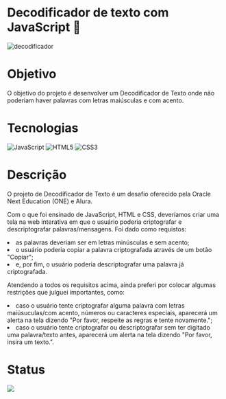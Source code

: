 # Decodificador de texto com JavaScript 📕
![decodificador](https://github.com/jumalisilva/challengeT6-decodificado-de-texto/assets/139915382/d3447be1-0e7e-43d1-84d6-980e24c5e7c9)

# Objetivo
<p>O objetivo do projeto é desenvolver um Decodificador de Texto onde não poderiam haver palavras com letras maiúsculas e com acento.</p>

# Tecnologias
![JavaScript](https://img.shields.io/badge/JavaScript-F7DF1E?style=for-the-badge&logo=javascript&logoColor=black)
![HTML5](https://img.shields.io/badge/HTML5-E34F26?style=for-the-badge&logo=html5&logoColor=white)
![CSS3](https://img.shields.io/badge/CSS3-1572B6?style=for-the-badge&logo=css3&logoColor=white)

# Descrição
<p>
  O projeto de Decodificador de Texto é um desafio oferecido pela Oracle Next Education (ONE) e Alura.

  Com o que foi ensinado de JavaScript, HTML e CSS, deveríamos criar uma tela na web interativa em que o usuário poderia criptografar e descriptografar palavras/mensagens. Foi dado como requistos:
    <li>
      as palavras deveriam ser em letras minúsculas e sem acento;
    </li>
    <li>
      o usuário poderia copiar a palavra criptografada através de um botão "Copiar";
    </li>
    <li>
      e, por fim, o usuário poderia descriptografar uma palavra já criptografada.
    </li>
  
  Atendendo a todos os requisitos acima, ainda preferi por colocar algumas restrições que julguei importantes, como:
  <li>
    caso o usuário tente criptografar alguma palavra com letras maiúsuculas/com acento, números ou caracteres especiais, aparecerá um alerta na tela dizendo "Por favor, respeite as regras e tente novamente.";
  </li>
  <li>
    caso o usuário tente criptografar ou descriptografar sem ter digitado uma palavra/texto antes, aparecerá um alerta na tela dizendo "Por favor, insira um texto.".
  </li> 
</p>

# Status
<p><img src="http://img.shields.io/static/v1?label=STATUS&message=FINALIZADO&color=GREEN&style=for-the-badge"/></p>
